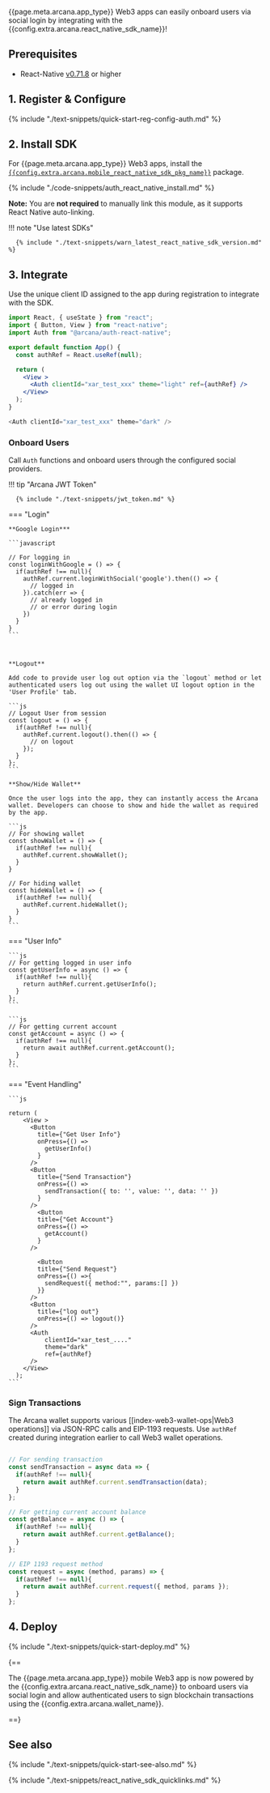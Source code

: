 {{page.meta.arcana.app_type}} Web3 apps can easily onboard users via social login by integrating with the {{config.extra.arcana.react_native_sdk_name}}!

<!---
## Overview

These are the high-level steps to get started with {{config.extra.arcana.product_name}} product:

1. Register your app using the {{config.extra.arcana.dashboard_name}} and get a unique {{config.extra.arcana.app_address}} assigned to it. This {{config.extra.arcana.app_address}} will be required later during app integration. Configure [social providers]({{page.meta.arcana.root_rel_path}}/concepts/authtype/arcanaauth.md#supported-authentication-mechanisms) for [[concept-index-auth-type|authenticating users]], select the built-in {{config.extra.arcana.wallet_name}} UI or build a custom wallet UI.
2. Install and integrate the {{config.extra.arcana.sdk_name}}. Create a new `AuthProvider` using {{config.extra.arcana.app_address}} and choose either the built-in login UI or custom login UI for onboarding users.
3. Implement programmatic access to [[index-arcana-wallet|{{config.extra.arcana.wallet_name}} operations]] in your app as per the business logic. Authenticated users can instantly access the {{config.extra.arcana.wallet_name}} UI or a custom wallet UI as configured by the developer during app registration.
4. Deploy your app on the Testnet for validation. Next, migrate app deployment from Testnet to the Mainnet by replicating the Testnet configuration profile or choosing a different configuration for the Mainnet deployment.

<img class="an-screenshots" src="/img/an_auth_usage_overview_light.png#only-light" alt="uth Usage Overview"/>
<img class="an-screenshots" src="/img/an_auth_usage_overview_dark.png#only-dark" alt="Auth Usage Overview"/>
-->

## Prerequisites

* React-Native [v0.71.8](https://reactnative.dev/versions) or higher

## 1. Register & Configure

{% include "./text-snippets/quick-start-reg-config-auth.md" %}

## 2. Install SDK

For {{page.meta.arcana.app_type}} Web3 apps, install the [`{{config.extra.arcana.mobile_react_native_sdk_pkg_name}}`](https://www.npmjs.com/package/@arcana/auth-react-native) package.

{% include "./code-snippets/auth_react_native_install.md" %}

**Note:** You are **not required** to manually link this module, as it supports React Native auto-linking.

!!! note "Use latest SDKs"
  
      {% include "./text-snippets/warn_latest_react_native_sdk_version.md" %}

## 3. Integrate

Use the unique client ID assigned to the app during registration to integrate with the SDK.


```jsx
import React, { useState } from "react";
import { Button, View } from "react-native";
import Auth from "@arcana/auth-react-native";

export default function App() {
  const authRef = React.useRef(null);

  return (
    <View >
      <Auth clientId="xar_test_xxx" theme="light" ref={authRef} />
    </View>
  );
}
```

```javascript
<Auth clientId="xar_test_xxx" theme="dark" />
```

### Onboard Users

Call `Auth` functions and onboard users through the configured social providers.

!!! tip "Arcana JWT Token"

      {% include "./text-snippets/jwt_token.md" %}

=== "Login"

    **Google Login***

    ```javascript

    // For logging in
    const loginWithGoogle = () => {
      if(authRef !== null){
        authRef.current.loginWithSocial('google').then(() => {
          // logged in
        }).catch(err => {
          // already logged in
          // or error during login
        }) 
      }
    }
    ```

    

    **Logout**

    Add code to provide user log out option via the `logout` method or let authenticated users log out using the wallet UI logout option in the 'User Profile' tab.

    ```js
    // Logout User from session
    const logout = () => {
      if(authRef !== null){
        authRef.current.logout().then(() => {
          // on logout
        });
      }
    };
    ```

    **Show/Hide Wallet**

    Once the user logs into the app, they can instantly access the Arcana wallet. Developers can choose to show and hide the wallet as required by the app.

    ```js
    // For showing wallet
    const showWallet = () => {
      if(authRef !== null){
        authRef.current.showWallet();
      }
    }

    // For hiding wallet
    const hideWallet = () => {
      if(authRef !== null){
        authRef.current.hideWallet();
      }
    }
    ```

=== "User Info"

    ```js
    // For getting logged in user info
    const getUserInfo = async () => {
      if(authRef !== null){
        return authRef.current.getUserInfo();
      }
    };
    ```

    ```js
    // For getting current account
    const getAccount = async () => {
      if(authRef !== null){
        return await authRef.current.getAccount();
      }
    };
    ```

=== "Event Handling"

    ```js

    return (
        <View >
          <Button
            title={"Get User Info"}
            onPress={() =>
              getUserInfo()
            }
          />
          <Button
            title={"Send Transaction"}
            onPress={() =>
              sendTransaction({ to: '', value: '', data: '' })
            }
          />
            <Button
            title={"Get Account"}
            onPress={() =>
              getAccount()
            }
          />

            <Button
            title={"Send Request"}
            onPress={() =>{
              sendRequest({ method:"", params:[] })
            }}
          />
          <Button
            title={"log out"}
            onPress={() => logout()}
          />
          <Auth
              clientId="xar_test_...."
              theme="dark"
              ref={authRef}
          />
        </View>
      );
    ```

### Sign Transactions

The Arcana wallet supports various [[index-web3-wallet-ops|Web3 operations]] via JSON-RPC calls and EIP-1193 requests. Use `authRef` created during integration earlier to call Web3 wallet operations.

```js

// For sending transaction
const sendTransaction = async data => {
  if(authRef !== null){
    return await authRef.current.sendTransaction(data);
  }
};

// For getting current account balance
const getBalance = async () => {
  if(authRef !== null){
    return await authRef.current.getBalance();
  }
};

// EIP 1193 request method
const request = async (method, params) => {
  if(authRef !== null){
    return await authRef.current.request({ method, params });
  }
};
```

## 4.  Deploy

{% include "./text-snippets/quick-start-deploy.md" %}

{==

The {{page.meta.arcana.app_type}} mobile Web3 app is now powered by the {{config.extra.arcana.react_native_sdk_name}} to onboard users via social login and allow authenticated users to sign blockchain transactions using the {{config.extra.arcana.wallet_name}}.

==}

## See also

{% include "./text-snippets/quick-start-see-also.md" %}

{% include "./text-snippets/react_native_sdk_quicklinks.md" %}